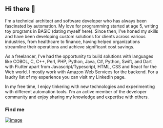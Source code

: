 ## Hi there 👋

I'm a technical architect and software developer who has always been fascinated by automation. My love for programming started at age 5, writing toy programs in BASIC (dating myself here). Since then, I've honed my skills and have been developing custom solutions for clients across various industries, from healthcare to finance, having helped organizations streamline their operations and achieve significant cost savings. 

As a freelancer, I've had the opportunity to build solutions with languages like COBOL, C, C++, Perl, PHP, Python, Java, C#, Python, Swift, and Dart with Flutter apart from Javascript/Typescript, HTML, CSS and React for the Web world. I mostly work with Amazon Web Services for the backend. For a laudry list of my experience you can visit my LinkedIn page.

In my free time, I enjoy tinkering with new technologies and experimenting with different automation tools. I'm an active member of the developer community and enjoy sharing my knowledge and expertise with others.

### Find me

[![image](https://img.shields.io/badge/LinkedIn-0077B5?style=for-the-badge&logo=linkedin&logoColor=white)](https://www.linkedin.com/in/alankarmisra/)

